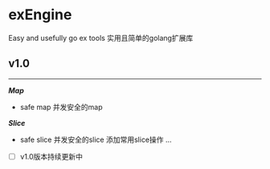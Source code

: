 # exEngine

Easy and usefully go ex tools
实用且简单的golang扩展库

## v1.0

---

***Map***

* safe map 并发安全的map

***Slice***

* safe slice  并发安全的slice
  添加常用slice操作
  ...

* [ ]  v1.0版本持续更新中
